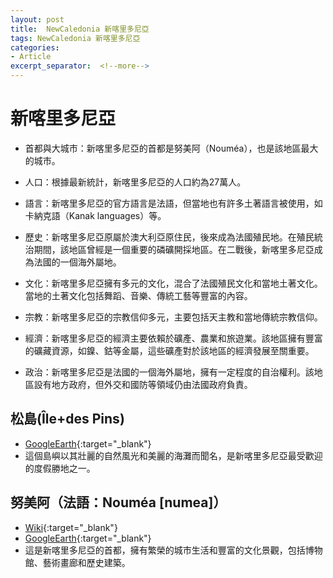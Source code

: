```yaml
---
layout: post
title:  NewCaledonia 新喀里多尼亞
tags: NewCaledonia 新喀里多尼亞 
categories:
- Article
excerpt_separator:  <!--more-->
---
```

# 新喀里多尼亞
- 首都與大城市：新喀里多尼亞的首都是努美阿（Nouméa），也是該地區最大的城市。

- 人口：根據最新統計，新喀里多尼亞的人口約為27萬人。

- 語言：新喀里多尼亞的官方語言是法語，但當地也有許多土著語言被使用，如卡納克語（Kanak languages）等。

- 歷史：新喀里多尼亞原屬於澳大利亞原住民，後來成為法國殖民地。在殖民統治期間，該地區曾經是一個重要的磷礦開採地區。在二戰後，新喀里多尼亞成為法國的一個海外屬地。

- 文化：新喀里多尼亞擁有多元的文化，混合了法國殖民文化和當地土著文化。當地的土著文化包括舞蹈、音樂、傳統工藝等豐富的內容。

- 宗教：新喀里多尼亞的宗教信仰多元，主要包括天主教和當地傳統宗教信仰。

- 經濟：新喀里多尼亞的經濟主要依賴於礦產、農業和旅遊業。該地區擁有豐富的礦藏資源，如鎳、鈷等金屬，這些礦產對於該地區的經濟發展至關重要。

- 政治：新喀里多尼亞是法國的一個海外屬地，擁有一定程度的自治權利。該地區設有地方政府，但外交和國防等領域仍由法國政府負責。

## 松島(Île+des Pins)
- [GoogleEarth](https://earth.google.com/web/search/%e6%96%b0%e5%96%80%e9%87%8c%e5%a4%9a%e5%b0%bc%e4%ba%9e%e6%9d%be%e5%b3%b6/@-22.60527352,167.48511748,34.28469775a,34337.61748662d,34.99999916y,0h,0t,0r/ "GoogleEarth"){:target="_blank"} 
- 這個島嶼以其壯麗的自然風光和美麗的海灘而聞名，是新喀里多尼亞最受歡迎的度假勝地之一。

## 努美阿（法語：Nouméa [numea]）
- [Wiki](https://zh.wikipedia.org/zh-tw/%E5%8A%AA%E7%BE%8E%E9%98%BF"Wiki"){:target="_blank"} 
- [GoogleEarth](https://earth.google.com/web/search/Noum%c3%a9a/@-22.26435735,166.44486673,28.84160702a,21516.65406956d,34.9999991y,0h,0t,0r/ "GoogleEarth"){:target="_blank"} 
- 這是新喀里多尼亞的首都，擁有繁榮的城市生活和豐富的文化景觀，包括博物館、藝術畫廊和歷史建築。



